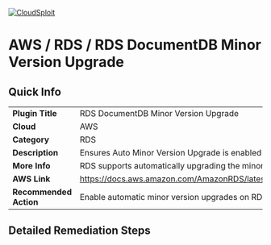 [![CloudSploit](https://cloudsploit.com/img/logo-new-big-text-100.png "CloudSploit")](https://cloudsploit.com)

# AWS / RDS / RDS DocumentDB Minor Version Upgrade

## Quick Info

| | |
|-|-|
| **Plugin Title** | RDS DocumentDB Minor Version Upgrade |
| **Cloud** | AWS |
| **Category** | RDS |
| **Description** | Ensures Auto Minor Version Upgrade is enabled on RDS and DocumentDB databases |
| **More Info** | RDS supports automatically upgrading the minor version of the database, which should be enabled to ensure security fixes are quickly deployed. |
| **AWS Link** | https://docs.aws.amazon.com/AmazonRDS/latest/UserGuide/USER_UpgradeDBInstance.Upgrading.html#USER_UpgradeDBInstance.Upgrading.AutoMinorVersionUpgrades |
| **Recommended Action** | Enable automatic minor version upgrades on RDS and DocumentDB databases |

## Detailed Remediation Steps




